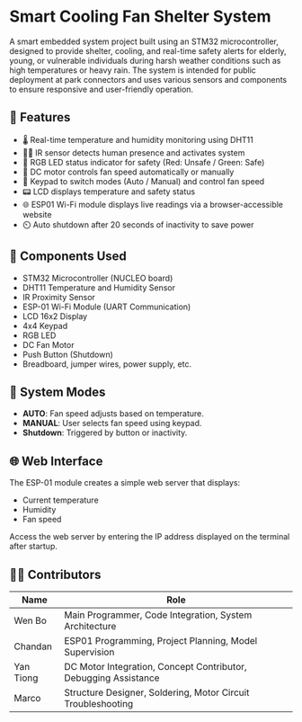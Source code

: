 # Smart Cooling Fan Shelter System

A smart embedded system project built using an STM32 microcontroller, designed to provide shelter, cooling, and real-time safety alerts for elderly, young, or vulnerable individuals during harsh weather conditions such as high temperatures or heavy rain. The system is intended for public deployment at park connectors and uses various sensors and components to ensure responsive and user-friendly operation.

## 🌟 Features

- 🌡️ Real-time temperature and humidity monitoring using DHT11
- 🚶‍♂️ IR sensor detects human presence and activates system
- 🌈 RGB LED status indicator for safety (Red: Unsafe / Green: Safe)
- 💨 DC motor controls fan speed automatically or manually
- 🔢 Keypad to switch modes (Auto / Manual) and control fan speed
- 📟 LCD displays temperature and safety status
- 🌐 ESP01 Wi-Fi module displays live readings via a browser-accessible website
- ⏲️ Auto shutdown after 20 seconds of inactivity to save power

## 🧩 Components Used

- STM32 Microcontroller (NUCLEO board)
- DHT11 Temperature and Humidity Sensor
- IR Proximity Sensor
- ESP-01 Wi-Fi Module (UART Communication)
- LCD 16x2 Display
- 4x4 Keypad
- RGB LED
- DC Fan Motor
- Push Button (Shutdown)
- Breadboard, jumper wires, power supply, etc.

## 🔧 System Modes

- **AUTO**: Fan speed adjusts based on temperature.
- **MANUAL**: User selects fan speed using keypad.
- **Shutdown**: Triggered by button or inactivity.

## 🌐 Web Interface

The ESP-01 module creates a simple web server that displays:
- Current temperature
- Humidity
- Fan speed

Access the web server by entering the IP address displayed on the terminal after startup.

## 👨‍💻 Contributors

| Name       | Role                                                                 |
|------------|----------------------------------------------------------------------|
| Wen Bo     | Main Programmer, Code Integration, System Architecture               |
| Chandan    | ESP01 Programming, Project Planning, Model Supervision               |
| Yan Tiong  | DC Motor Integration, Concept Contributor, Debugging Assistance      |
| Marco      | Structure Designer, Soldering, Motor Circuit Troubleshooting         |


